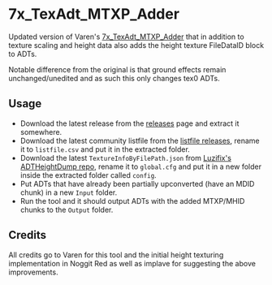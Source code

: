 # 7x_TexAdt_MTXP_Adder
Updated version of Varen's [7x_TexAdt_MTXP_Adder](https://github.com/Varen/7x_TexAdt_MTXP_Adder) that in addition to texture scaling and height data also adds the height texture FileDataID block to ADTs.

Notable difference from the original is that ground effects remain unchanged/unedited and as such this only changes tex0 ADTs.

## Usage
- Download the latest release from the [releases](https://github.com/Marlamin/7x_TexAdt_MTXP_Adder/releases) page and extract it somewhere.
- Download the latest community listfile from the [listfile releases](https://github.com/wowdev/wow-listfile/releases), rename it to `listfile.csv` and put it in the extracted folder.
- Download the latest `TextureInfoByFilePath.json` from [Luzifix's ADTHeightDump repo](https://github.com/Luzifix/ADTHeightDump/tree/main/Output), rename it to `global.cfg` and put it in a new folder inside the extracted folder called `config`.
- Put ADTs that have already been partially upconverted (have an MDID chunk) in a new `Input` folder.
- Run the tool and it should output ADTs with the added MTXP/MHID chunks to the `Output` folder.

## Credits
All credits go to Varen for this tool and the initial height texturing implementation in Noggit Red as well as implave for suggesting the above improvements.